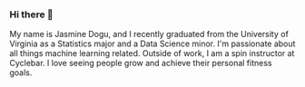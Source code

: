 ### Hi there 👋

My name is Jasmine Dogu, and I recently graduated from the University of Virginia as a Statistics major and a Data Science minor. I'm passionate about all things machine learning related. Outside of work, I am a spin instructor at Cyclebar. I love seeing people grow and achieve their personal fitness goals. 


<!--
**jasminedogu/jasminedogu** is a ✨ _special_ ✨ repository because its `README.md` (this file) appears on your GitHub profile.

Here are some ideas to get you started:

- 🔭 I’m currently working on ...
- 🌱 I’m currently learning ...
- 👯 I’m looking to collaborate on ...
- 🤔 I’m looking for help with ...
- 💬 Ask me about ...
- 📫 How to reach me: ...
- 😄 Pronouns: ...
- ⚡ Fun fact: ...
-->
